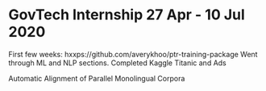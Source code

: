 # GovTech Internship 27 Apr - 10 Jul 2020

First few weeks: hxxps://github.com/averykhoo/ptr-training-package
Went through ML and NLP sections. 
Completed Kaggle Titanic and Ads

Automatic Alignment of Parallel Monolingual Corpora


